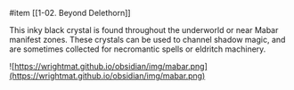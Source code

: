  #item [[1-02. Beyond Delethorn]]

This inky black crystal is found throughout the underworld or near Mabar manifest zones. These crystals can be used to channel shadow magic, and are sometimes collected for necromantic spells or eldritch machinery.

![https://wrightmat.github.io/obsidian/img/mabar.png](https://wrightmat.github.io/obsidian/img/mabar.png)
